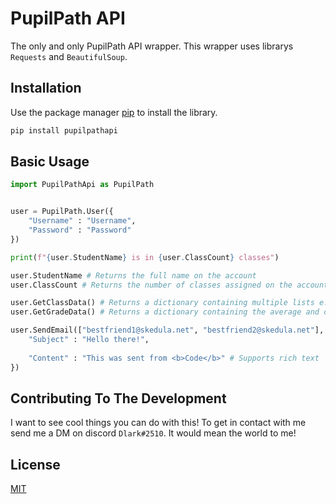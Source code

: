 # PupilPath API

The only and only PupilPath API wrapper. This wrapper uses librarys ``Requests`` and ``BeautifulSoup``.

## Installation

Use the package manager [pip](https://pip.pypa.io/en/stable/) to install the library.

```bash
pip install pupilpathapi
```

## Basic Usage

```python
import PupilPathApi as PupilPath


user = PupilPath.User({
    "Username" : "Username",
    "Password" : "Password"
})

print(f"{user.StudentName} is in {user.ClassCount} classes")
```

```python
user.StudentName # Returns the full name on the account
user.ClassCount # Returns the number of classes assigned on the account

user.GetClassData() # Returns a dictionary containing multiple lists e.g {"Title": [], "Teacher": [], "Department": [], "Average": []}
user.GetGradeData() # Returns a dictionary containing the average and overall e.g {"Average" : 97, "Overall" : "Honors"}

user.SendEmail(["bestfriend1@skedula.net", "bestfriend2@skedula.net"], {
    "Subject" : "Hello there!",
    
    "Content" : "This was sent from <b>Code</b>" # Supports rich text
})
```

## Contributing To The Development
I want to see cool things you can do with this! To get in contact with me send me a DM on discord `Dlark#2510`. It would mean the world to me!

## License
[MIT](https://choosealicense.com/licenses/mit/)
